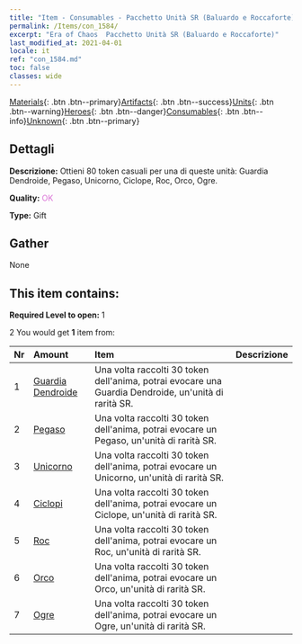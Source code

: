 ```yaml
---
title: "Item - Consumables - Pacchetto Unità SR (Baluardo e Roccaforte)"
permalink: /Items/con_1584/
excerpt: "Era of Chaos  Pacchetto Unità SR (Baluardo e Roccaforte)"
last_modified_at: 2021-04-01
locale: it
ref: "con_1584.md"
toc: false
classes: wide
---
```

 [Materials](/it/Items/){: .btn .btn--primary}[Artifacts](/it/Items/Artifacts/){: .btn .btn--success}[Units](/it/Items/Units/){: .btn .btn--warning}[Heroes](/it/Items/Heroes/){: .btn .btn--danger}[Consumables](/it/Items/Consumables/){: .btn .btn--info}[Unknown](/it/Items/Unknown/){: .btn .btn--primary}

## Dettagli
 **Descrizione:** Ottieni 80 token casuali per una di queste unità: Guardia Dendroide, Pegaso, Unicorno, Ciclope, Roc, Orco, Ogre.

 **Quality:** <span style="color: #DA70D6">OK</span>

 **Type:** Gift

## Gather

  None

## This item contains:

 **Required Level to open:** 1

 2 You would get **1** item  from:

  | Nr | Amount |     Item    | Descrizione |
  |:---|:-------|:------------|:-----------:|
  | 1 | [Guardia Dendroide](/it/Items/unt_203/) | Una volta raccolti 30 token dell'anima, potrai evocare una Guardia Dendroide, un'unità di rarità SR. | 
  | 2 | [Pegaso](/it/Items/unt_202/) | Una volta raccolti 30 token dell'anima, potrai evocare un Pegaso, un'unità di rarità SR. | 
  | 3 | [Unicorno](/it/Items/unt_204/) | Una volta raccolti 30 token dell'anima, potrai evocare un Unicorno, un'unità di rarità SR. | 
  | 4 | [Ciclopi](/it/Items/unt_222/) | Una volta raccolti 30 token dell'anima, potrai evocare un Ciclope, un'unità di rarità SR. | 
  | 5 | [Roc](/it/Items/unt_221/) | Una volta raccolti 30 token dell'anima, potrai evocare un Roc, un'unità di rarità SR. | 
  | 6 | [Orco](/it/Items/unt_219/) | Una volta raccolti 30 token dell'anima, potrai evocare un Orco, un'unità di rarità SR. | 
  | 7 | [Ogre](/it/Items/unt_220/) | Una volta raccolti 30 token dell'anima, potrai evocare un Ogre, un'unità di rarità SR. | 
